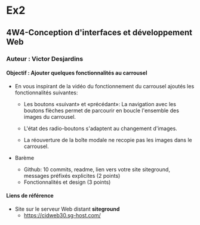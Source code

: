 # Ex2
## 4W4-Conception d'interfaces et développement Web
### Auteur : Victor Desjardins

#### Objectif : Ajouter quelques fonctionnalités au carrousel
- En vous inspirant de la vidéo du fonctionnement du carrousel ajoutés les fonctionnalités   suivantes:
    - Les boutons «suivant» et «précédant»: La navigation avec les boutons flèches permet de parcourir en boucle l'ensemble des images du carrousel.

    - L'état des radio-boutons s'adaptent au changement d'images.

    - La réouverture de la boîte modale ne recopie pas les images dans le carrousel.

- Barème
    - Github: 10 commits, readme, lien vers votre site siteground, messages préfixés explicites (2 points)
    - Fonctionnalités et design (3 points)


#### Liens de référence
- Site sur le serveur Web distant **siteground**
    - https://cidweb30.sg-host.com/